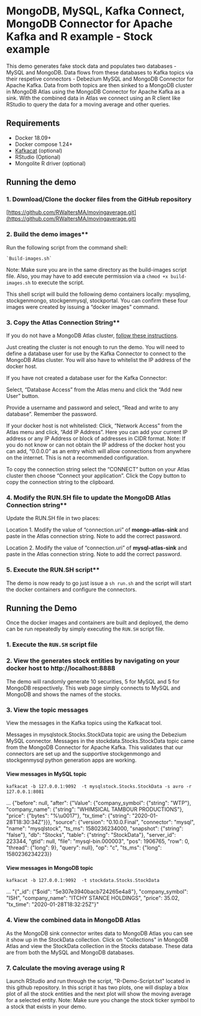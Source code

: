 # MongoDB, MySQL, Kafka Connect, MongoDB Connector for Apache Kafka and R example - Stock example

This demo generates fake stock data and populates two databases - MySQL and MongoDB.  Data flows from these databases to Kafka topics via their respetive connectors - Debezium MySQL and MongoDB Connector for Apache Kafka.  Data from both topics are  then sinked to a MongoDB cluster in MongoDB Atlas using the MongoDB Connector for Apache Kafka as a sink.  With the combined data in Atlas we connect using an R client like RStudio to query the data for a moving average and other queries.

## Requirements
  - Docker 18.09+
  - Docker compose 1.24+
  - [Kafkacat](https://github.com/edenhill/kafkacat) (optional)
  - RStudio (Optional)
  - Mongolite R driver (optional)

## Running the demo
### 1. Download/Clone the docker files from the GitHub repository

[https://github.com/RWaltersMA/movingaverage.git](https://github.com/RWaltersMA/movingaverage.git)

### 2. Build the demo images**

Run the following script from the command shell:

	`Build-images.sh`

Note: Make sure you are in the same directory as the build-images script file.  Also, you may have to add execute permission via a `chmod +x build-images.sh` to execute the script.

This shell script will build the following demo containers locally: mysqlimg, stockgenmongo, stockgenmysql, stockportal.  You can confirm these four images were created by issuing a “docker images” command.

### 3. Copy the Atlas Connection String**

If you do not have a MongoDB Atlas cluster, [follow these instructions](https://docs.atlas.mongodb.com/getting-started/).

Just creating the cluster is not enough to run the demo.  You will need to define a database user for use by the Kafka Connector to connect to the MongoDB Atlas cluster.  You will also have to whitelist the IP address of the docker host.

If you have not created a database user for the Kafka Connector:

Select, “Database Access” from the Atlas menu and click the “Add new User” button.  

Provide a username and password and select, “Read and write to any database”.  Remember the password.

If your docker host is not whitelisted:
Click, “Network Access” from the Atlas menu and click, “Add IP Address”.  Here you can add your current IP address or any IP Address or block of addresses in CIDR format.  Note: If you do not know or can not obtain the IP address of the docker host you can add, “0.0.0.0” as an entry which will allow connections from anywhere on the internet.  This is not a recommended configuration.

To copy the connection string select the “CONNECT” button on your Atlas cluster then choose “Connect your application”.  Click the Copy button to copy the connection string to the clipboard.</p>

### 4. Modify the RUN.SH file to update the MongoDB Atlas Connection string**

Update the RUN.SH file in two places:

Location 1. Modify the value of “connection.uri” of **mongo-atlas-sink** and paste in the Atlas connection string.  Note to add the correct password. 

Location 2. Modify the value of “connection.uri” of **mysql-atlas-sink** and paste in the Atlas connection string.  Note to add the correct password. 

### 5. Execute the RUN.SH script**

The demo is now ready to go just issue a `sh run.sh` and the script will start the docker containers and configure the connectors.



## Running the Demo

Once the docker images and containers are built and deployed, the demo can be run repeatedly by simply executing the `RUN.SH` script file.

### 1. Execute the `RUN.SH` script file

### 2. View the generates stock entities by navigating on your docker host to http://localhost:8888

The demo will randomly generate 10 securities, 5 for MySQL and 5 for MongoDB respectively.  This web page simply connects to MySQL and MongoDB and shows the names of the stocks.

### 3. View the topic messages

View the messages in the Kafka topics using the Kafkacat tool. 

Messages in mysqlstock.Stocks.StockData topic are using the Debezium MySQL connector.  Messages in the stockdata.Stocks.StockData topic came from the MongoDB Connector for Apache Kafka.  This validates that our connectors are set up and the supportive stockgenmongo and stockgenmysql python generation apps are working.

#### View messages in MySQL topic
`kafkacat -b 127.0.0.1:9092  -t mysqlstock.Stocks.StockData -s avro -r 127.0.0.1:8081`

...
{"before": null, "after": {"Value": {"company_symbol": {"string": "WTP"}, "company_name": {"string": "WHIMSICAL TAMBOUR PRODUCTIONS"}, "price": {"bytes": "%\u0017"}, "tx_time": {"string": "2020-01-28T18:30:34Z"}}}, "source": {"version": "0.10.0.Final", "connector": "mysql", "name": "mysqlstock", "ts_ms": 1580236234000, "snapshot": {"string": "false"}, "db": "Stocks", "table": {"string": "StockData"}, "server_id": 223344, "gtid": null, "file": "mysql-bin.000003", "pos": 1906765, "row": 0, "thread": {"long": 9}, "query": null}, "op": "c", "ts_ms": {"long": 1580236234223}}

#### View messages in MongoDB topic
`kafkacat -b 127.0.0.1:9092  -t stockdata.Stocks.StockData`

…
"{\"_id\": {\"$oid\": \"5e307e3940bacb724265e4a8\"}, \"company_symbol\": \"ISH\", \"company_name\": \"ITCHY STANCE HOLDINGS\", \"price\": 35.02, \"tx_time\": \"2020-01-28T18:32:25Z\"}"

### 4. View the combined data in MongoDB Atlas

As the MongoDB sink connector writes data to MongoDB Atlas you can see it show up in the StockData collection.  Click on "Collections" in MongoDB Atlas and view the StockData collection in the Stocks database. These data are from both the MySQL and MongoDB databases.

### 7. Calculate the moving average using R

Launch RStudio and run through the script, "R-Demo-Script.txt" located in this github repository.  In this script it has two plots, one will display a blox plot of all the stock entities and the next plot will show the moving average for a selected entity.  Note:  Make sure you change the stock ticker symbol to a stock that exists in your demo.

